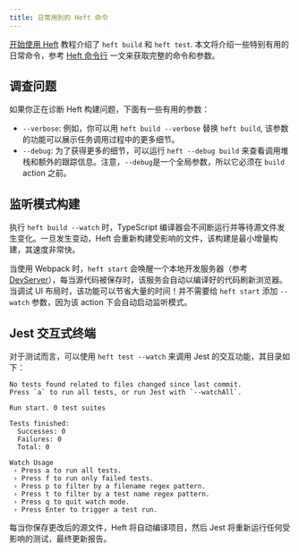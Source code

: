 ```yaml
---
title: 日常用到的 Heft 命令
---
```


[开始使用 Heft](../tutorials/getting_started.md) 教程介绍了 `heft build` 和 `heft test`. 本文将介绍一些特别有用的日常命令，参考 [Heft 命令行](../intro/cli.md) 一文来获取完整的命令和参数。

## 调查问题

如果你正在诊断 Heft 构建问题，下面有一些有用的参数：

- `--verbose`: 例如，你可以用 `heft build --verbose` 替换 `heft build`, 该参数的功能可以展示任务调用过程中的更多细节。
- `--debug`: 为了获得更多的细节，可以运行 `heft --debug build` 来查看调用堆栈和额外的跟踪信息。注意，`--debug`是一个全局参数，所以它必须在 `build` action 之前。

## 监听模式构建

执行 `heft build --watch` 时，TypeScript 编译器会不间断运行并等待源文件发生变化。一旦发生变动，Heft 会重新构建受影响的文件，该构建是最小增量构建，其速度非常快。

当使用 Webpack 时，`heft start` 会唤醒一个本地开发服务器（参考 [DevServer](https://webpack.js.org/configuration/dev-server/)），每当源代码被保存时，该服务会自动以编译好的代码刷新浏览器。当调试 UI 布局时，该功能可以节省大量的时间！并不需要给 `heft start` 添加 `--watch` 参数，因为该 action 下会自动启动监听模式。

## Jest 交互式终端

对于测试而言，可以使用 `heft test --watch` 来调用 Jest 的交互功能，其目录如下：

```
No tests found related to files changed since last commit.
Press `a` to run all tests, or run Jest with `--watchAll`.

Run start. 0 test suites

Tests finished:
  Successes: 0
  Failures: 0
  Total: 0

Watch Usage
 › Press a to run all tests.
 › Press f to run only failed tests.
 › Press p to filter by a filename regex pattern.
 › Press t to filter by a test name regex pattern.
 › Press q to quit watch mode.
 › Press Enter to trigger a test run.
```

每当你保存更改后的源文件，Heft 将自动编译项目，然后 Jest 将重新运行任何受影响的测试，最终更新报告。
